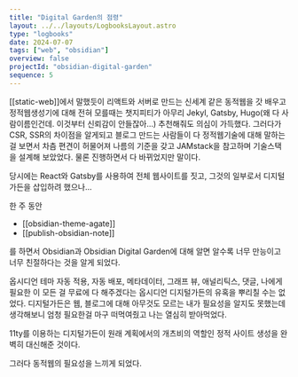 ```yaml
---
title: "Digital Garden의 점령"
layout: ../../layouts/LogbooksLayout.astro
type: "logbooks"
date: 2024-07-07
tags: ["web", "obsidian"]
overview: false
projectId: "obsidian-digital-garden"
sequence: 5
---
```

[[static-web]]에서 말했듯이 리액트와 서버로 만드는 신세계 같은 동적웹을 갓 배우고 정적웹생성기에 대해 전혀 모를때는 챗지피티가 아무리 Jekyl, Gatsby, Hugo(왜 다 사람이름인건데. 이것부터 신뢰감이 안들잖아…) 추천해줘도 의심이 가득했다. 그러다가 CSR, SSR의 차이점을 알게되고 블로그 만드는 사람들이 다 정적웹기술에 대해 말하는 걸 보면서 차츰 편견이 허물어져 나름의 기준을 갖고 JAMstack을 참고하며 기술스택을 설계해 보았었다. 물론 진행하면서 다 바뀌었지만 말이다.

당시에는 React와 Gatsby를 사용하여 전체 웹사이트를 짓고, 그것의 일부로서 디지털 가든을 삽입하려 했으나…

한 주 동안
- [[obsidian-theme-agate]]
- [[publish-obsidian-note]]

를 하면서 Obsidian과 Obsidian Digital Garden에 대해 알면 알수록 너무 만능이고 너무 친절하다는 것을 알게 되었다.

옵시디언 테마 자동 적용, 자동 배포, 메타데이터, 그래프 뷰, 애널리틱스, 댓글, 나에게 필요한 이 모든 걸 무료에 다 해주겠다는 옵시디언 디지털가든의 유혹을 뿌리칠 수는 없었다. 디지털가든은 웹, 블로그에 대해 아무것도 모르는 내가 필요성을 알지도 못했는데 생각해보니 엄청 필요한걸 마구 떠먹여줬고 나는 열심히 받아먹었다.

11ty를 이용하는 디지털가든이 원래 계획에서의 개츠비의 역할인 정적 사이트 생성을 완벽히 대신해준 것이다.

그러다 동적웹의 필요성을 느끼게 되었다.